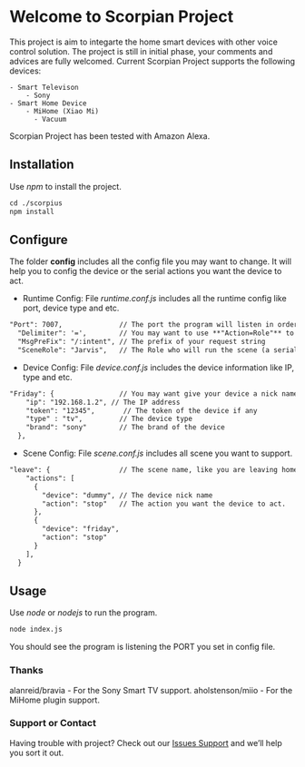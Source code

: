 # Welcome to Scorpian Project

This project is aim to integarte the home smart devices with other voice control solution. The project is still in initial phase, your comments and advices are fully welcomed.
Current Scorpian Project supports the following devices:

	- Smart Televison
	    - Sony
	- Smart Home Device
	    - MiHome (Xiao Mi)
	      - Vacuum

Scorpian Project has been tested with Amazon Alexa.

## Installation
Use _npm_ to install the project.

```markdown
cd ./scorpius
npm install
```

## Configure
The folder **config** includes all the config file you may want to change. It will help you to config the device or the serial actions you want the device to act. 

- Runtime Config: File _runtime.conf.js_ includes all the runtime config like port, device type and etc.
```markdown
"Port": 7007,              // The port the program will listen in order to get instruction
  "Delimiter": '=',        // You may want to use **"Action=Role"** to make **Role** to do **Action**
  "MsgPreFix": "/:intent", // The prefix of your request string
  "SceneRole": "Jarvis",   // The Role who will run the scene (a serial actions)
```

- Device Config: File _device.conf.js_ includes the device information like IP, type and etc.
```markdown
"Friday": {                // You may want give your device a nick name.
    "ip": "192.168.1.2", // The IP address
    "token": "12345",       // The token of the device if any
    "type" : "tv",         // The device type
    "brand": "sony"        // The brand of the device
  },
```

- Scene Config: File _scene.conf.js_ includes all scene you want to support.
```markdown
"leave": {                 // The scene name, like you are leaving home
    "actions": [           
      {
        "device": "dummy", // The device nick name
        "action": "stop"   // The action you want the device to act.
      },
      {
        "device": "friday",
        "action": "stop"
      }
    ],
  }

```

## Usage
Use _node_ or _nodejs_ to run the program.

```markdown
node index.js
```
You should see the program is listening the PORT you set in config file.


### Thanks
alanreid/bravia - For the Sony Smart TV support.
aholstenson/miio - For the MiHome plugin support.


### Support or Contact
Having trouble with project? Check out our [Issues Support](https://github.com/brianping7/scorpian/issues) and we’ll help you sort it out.
